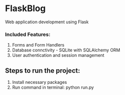 # FlaskBlog
Web application development using Flask
### Included Features: <br/>
1. Forms and Form Handlers <br/>
2. Database connctivity - SQLite with SQLAlchemy ORM <br/>
3. User authentication and session management

## Steps to run the project:
1. Install necessary packages
2. Run command in terminal:
    python run.py
